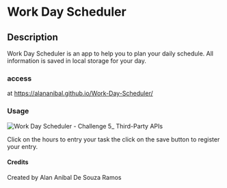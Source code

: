 # Work Day Scheduler 


## Description
Work Day Scheduler is an app to help you to plan your daily schedule. All information is saved in local storage for your day.

### access
at https://alananibal.github.io/Work-Day-Scheduler/



### Usage
![Work Day Scheduler - Challenge 5_ Third-Party APIs](https://user-images.githubusercontent.com/97938732/178088241-565aa5b4-ede2-40b1-848b-08a2645e0cf8.gif)


Click on the hours to entry your task the click on the save button to register your entry.

#### Credits

Created by Alan Anibal De Souza Ramos
